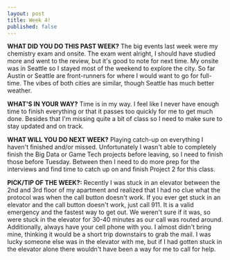 ```yaml
---
layout: post
title: Week 4!
published: false
---
```

**WHAT DID YOU DO THIS PAST WEEK?** The big events last week were my chemistry exam and onsite. The exam went alright, I should have studied more and went to the review, but it's good to note for next time. My onsite was in Seattle so I stayed most of the weekend to explore the city. So far Austin or Seattle are front-runners for where I would want to go for full-time. The vibes of both cities are similar, though Seattle has much better weather.

**WHAT'S IN YOUR WAY?** Time is in my way. I feel like I never have enough time to finish everything or that it passes too quickly for me to get much done. Besides that I'm missing quite a bit of class so I need to make sure to stay updated and on track.

**WHAT WILL YOU DO NEXT WEEK?** Playing catch-up on everything I haven't finished and/or missed. Unfortunately I wasn't able to completely finish the Big Data or Game Tech projects before leaving, so I need to finish those before Tuesday. Between then I need to do more prep for the interviews and find time to catch up on and finish Project 2 for this class. 

**PICK/TIP OF THE WEEK?:** Recently I was stuck in an elevator between the 2nd and 3rd floor of my apartment and realized that I had no clue what the protocol was when the call button doesn't work. If you ever get stuck in an elevator and the call button doesn't work, just call 911. It is a valid emergency and the fastest way to get out. We weren't sure if it was, so were stuck in the elevator for 30-40 minutes as our call was routed around. Additionally, always have your cell phone with you. I almost didn't bring mine, thinking it would be a short trip downstairs to grab the mail. I was lucky someone else was in the elevator with me, but if I had gotten stuck in the elevator alone there wouldn't have been a way for me to call for help.
